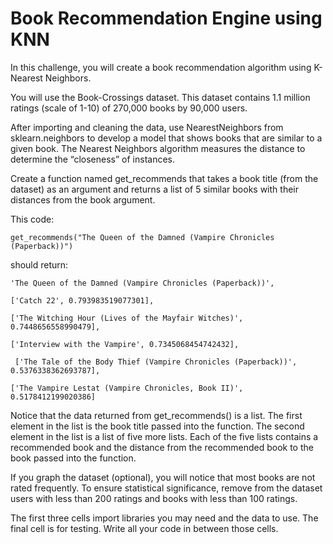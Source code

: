 # Book Recommendation Engine using KNN

In this challenge, you will create a book recommendation algorithm using K-Nearest Neighbors.

You will use the Book-Crossings dataset. This dataset contains 1.1 million ratings (scale of 1-10) of 270,000 books by 90,000 users.

After importing and cleaning the data, use NearestNeighbors from sklearn.neighbors to develop a model that shows books that are similar to a given book. The Nearest Neighbors algorithm measures the distance to determine the “closeness” of instances.

Create a function named get_recommends that takes a book title (from the dataset) as an argument and returns a list of 5 similar books with their distances from the book argument.

This code:

    get_recommends("The Queen of the Damned (Vampire Chronicles (Paperback))")
should return:


  
    'The Queen of the Damned (Vampire Chronicles (Paperback))',
   
    ['Catch 22', 0.793983519077301], 
    
    ['The Witching Hour (Lives of the Mayfair Witches)', 0.7448656558990479], 
    
    ['Interview with the Vampire', 0.7345068454742432],
    
     ['The Tale of the Body Thief (Vampire Chronicles (Paperback))', 0.5376338362693787],
    
    ['The Vampire Lestat (Vampire Chronicles, Book II)', 0.5178412199020386]
  
  

Notice that the data returned from get_recommends() is a list. The first element in the list is the book title passed into the function. The second element in the list is a list of five more lists. Each of the five lists contains a recommended book and the distance from the recommended book to the book passed into the function.

If you graph the dataset (optional), you will notice that most books are not rated frequently. To ensure statistical significance, remove from the dataset users with less than 200 ratings and books with less than 100 ratings.

The first three cells import libraries you may need and the data to use. The final cell is for testing. Write all your code in between those cells.


